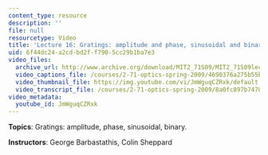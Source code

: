 ```yaml
---
content_type: resource
description: ''
file: null
resourcetype: Video
title: 'Lecture 16: Gratings: amplitude and phase, sinusoidal and binary'
uid: 6f44dc24-a2cd-bd2f-f790-5cc29b1ba7e3
video_files:
  archive_url: http://www.archive.org/download/MIT2_71S09/MIT2_71S09lec16_300k.mp4
  video_captions_file: /courses/2-71-optics-spring-2009/4690376a275b55bf813d8e85af2b6b99_JmWguqCZRxk.vtt
  video_thumbnail_file: https://img.youtube.com/vi/JmWguqCZRxk/default.jpg
  video_transcript_file: /courses/2-71-optics-spring-2009/8a0fc897b747815184d80f690b0c69c3_JmWguqCZRxk.pdf
video_metadata:
  youtube_id: JmWguqCZRxk
---
```


**Topics**: Gratings: amplitude, phase, sinusoidal, binary.

**Instructors**: George Barbastathis, Colin Sheppard